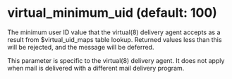 # virtual_minimum_uid (default: 100)

The minimum user ID value that the virtual(8) delivery agent accepts
as a result from $virtual\_uid\_maps table lookup. Returned
values less than this will be rejected, and the message will be
deferred.



 This parameter is specific to the virtual(8) delivery agent.
It does not apply when mail is delivered with a different mail
delivery program. 


